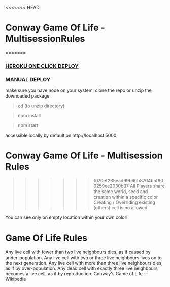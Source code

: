 <<<<<<< HEAD
# Conway Game Of Life - MultisessionRules
=======
### [HEROKU ONE CLICK DEPLOY](https://www.heroku.com/deploy/?template=https://github.com/nnmix/conway-game-of-life)

### MANUAL DEPLOY

make sure you have node on your system, clone the repo or unzip the downoaded package

> cd (to unzip directory)
  
> npm install

> npm start

accessible locally by default on http://localhost:5000


# Conway Game Of Life - Multisession Rules

>>>>>>> f070ef235ead99b6bb8704b5f800259ee2030b37
All Players share the same world, seed and creation within a specific color
Creating / Overriding existing (others) cell is no allowed

You can see only on empty location within your own color!

# Game Of Life Rules
Any live cell with fewer than two live neighbours dies, as if caused by under-population.
Any live cell with two or three live neighbours lives on to the next generation.
Any live cell with more than three live neighbours dies, as if by over-population.
Any dead cell with exactly three live neighbours becomes a live cell, as if by reproduction.
Conway's Game of Life — Wikipedia